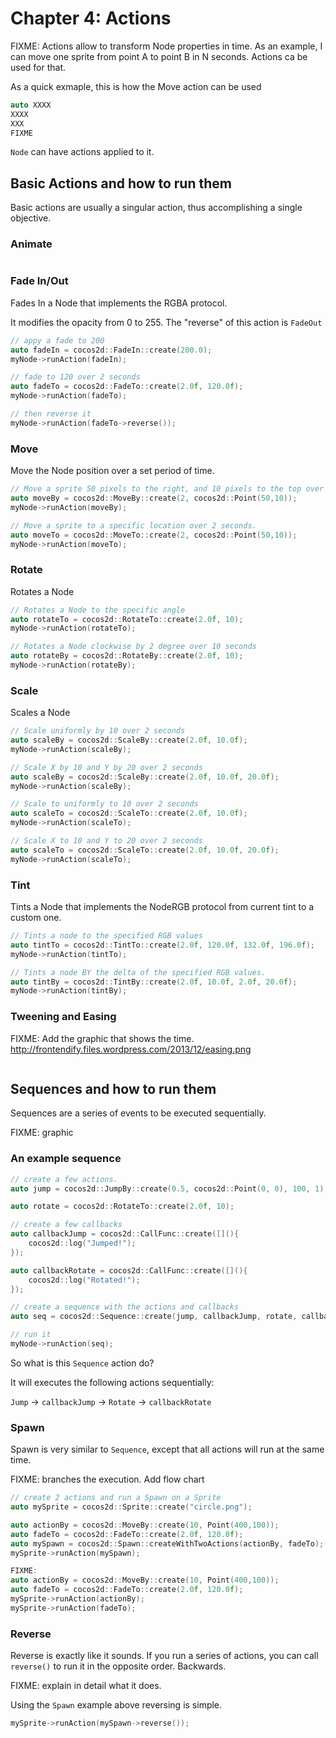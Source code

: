 # Chapter 4: Actions

FIXME:
Actions allow to transform Node properties in time. As an example, I can move one
sprite from point A to point B in N seconds. Actions ca be used for that.

As a quick exmaple, this is how the Move action can be used
```cpp
auto XXXX
XXXX
XXX
FIXME
```

`Node` can have actions applied to it.

## Basic Actions and how to run them
Basic actions are usually a singular action, thus accomplishing a single objective.

### Animate
```cpp

```
### Fade In/Out
Fades In a Node that implements the RGBA protocol.

It modifies the opacity from 0 to 255. The "reverse" of this action is `FadeOut`
```cpp
// appy a fade to 200
auto fadeIn = cocos2d::FadeIn::create(200.0);
myNode->runAction(fadeIn);

// fade to 120 over 2 seconds
auto fadeTo = cocos2d::FadeTo::create(2.0f, 120.0f);
myNode->runAction(fadeTo);

// then reverse it
myNode->runAction(fadeTo->reverse());
```
### Move
Move the Node position over a set period of time.
```cpp
// Move a sprite 50 pixels to the right, and 10 pixels to the top over 2 seconds.
auto moveBy = cocos2d::MoveBy::create(2, cocos2d::Point(50,10));
myNode->runAction(moveBy);

// Move a sprite to a specific location over 2 seconds.
auto moveTo = cocos2d::MoveTo::create(2, cocos2d::Point(50,10));
myNode->runAction(moveTo);
```
### Rotate
Rotates a Node
```cpp
// Rotates a Node to the specific angle
auto rotateTo = cocos2d::RotateTo::create(2.0f, 10);
myNode->runAction(rotateTo);

// Rotates a Node clockwise by 2 degree over 10 seconds
auto rotateBy = cocos2d::RotateBy::create(2.0f, 10);
myNode->runAction(rotateBy);
```
### Scale
Scales a Node
```cpp
// Scale uniformly by 10 over 2 seconds
auto scaleBy = cocos2d::ScaleBy::create(2.0f, 10.0f);
myNode->runAction(scaleBy);

// Scale X by 10 and Y by 20 over 2 seconds
auto scaleBy = cocos2d::ScaleBy::create(2.0f, 10.0f, 20.0f);
myNode->runAction(scaleBy);

// Scale to uniformly to 10 over 2 seconds
auto scaleTo = cocos2d::ScaleTo::create(2.0f, 10.0f);
myNode->runAction(scaleTo);

// Scale X to 10 and Y to 20 over 2 seconds
auto scaleTo = cocos2d::ScaleTo::create(2.0f, 10.0f, 20.0f);
myNode->runAction(scaleTo);
```
### Tint
Tints a Node that implements the NodeRGB protocol from current tint to a custom one.
```cpp
// Tints a node to the specified RGB values
auto tintTo = cocos2d::TintTo::create(2.0f, 120.0f, 132.0f, 196.0f);
myNode->runAction(tintTo);

// Tints a node BY the delta of the specified RGB values.
auto tintBy = cocos2d::TintBy::create(2.0f, 10.0f, 2.0f, 20.0f);
myNode->runAction(tintBy);
```
### Tweening and Easing

FIXME: Add the graphic that shows the time.
http://frontendify.files.wordpress.com/2013/12/easing.png


```cpp

```
## Sequences and how to run them
Sequences are a series of events to be executed sequentially.

FIXME: graphic

### An example sequence
```cpp
// create a few actions.
auto jump = cocos2d::JumpBy::create(0.5, cocos2d::Point(0, 0), 100, 1);

auto rotate = cocos2d::RotateTo::create(2.0f, 10);

// create a few callbacks
auto callbackJump = cocos2d::CallFunc::create([](){
    cocos2d::log("Jumped!");
});

auto callbackRotate = cocos2d::CallFunc::create([](){
    cocos2d::log("Rotated!");
});

// create a sequence with the actions and callbacks
auto seq = cocos2d::Sequence::create(jump, callbackJump, rotate, callbackRotate, nullptr);

// run it
myNode->runAction(seq);
```
So what is this `Sequence` action do?

It will executes the following actions sequentially:

`Jump` -> `callbackJump` -> `Rotate` -> `callbackRotate`

### Spawn
Spawn is very similar to `Sequence`, except that all actions will run at the same time.

FIXME: branches the execution. Add flow chart


```cpp
// create 2 actions and run a Spawn on a Sprite
auto mySprite = cocos2d::Sprite::create("circle.png");

auto actionBy = cocos2d::MoveBy::create(10, Point(400,100));
auto fadeTo = cocos2d::FadeTo::create(2.0f, 120.0f);
auto mySpawn = cocos2d::Spawn::createWithTwoActions(actionBy, fadeTo);
mySprite->runAction(mySpawn);

FIXME:
auto actionBy = cocos2d::MoveBy::create(10, Point(400,100));
auto fadeTo = cocos2d::FadeTo::create(2.0f, 120.0f);
mySprite->runAction(actionBy);
mySprite->runAction(fadeTo);
```
### Reverse
Reverse is exactly like it sounds. If you run a series of actions, you can call `reverse()` to run it in the opposite order. Backwards.

FIXME: explain in detail what it does.

Using the `Spawn` example above reversing is simple.
 ```cpp
mySprite->runAction(mySpawn->reverse());
```

